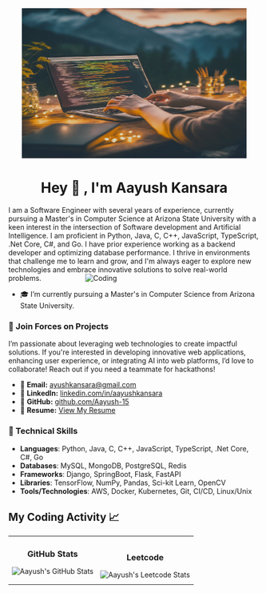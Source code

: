 <div align="center">
  <img alt="Coding" width="450" height="300" src="Github-Cover-Image.png">
</div>

<h1 align="center">Hey 👋 ,  I'm Aayush Kansara</h1>
I am a Software Engineer with several years of experience, currently pursuing a Master's in Computer Science at Arizona State University with a keen interest in the intersection of Software development and Artificial Intelligence. I am proficient in Python, Java, C, C++, JavaScript, TypeScript, .Net Core, C#, and Go. I have prior experience working as a backend developer and optimizing database performance. I thrive in environments that challenge me to learn and grow, and I'm always eager to explore new technologies and embrace innovative solutions to solve real-world problems.

<img align="right" alt="Coding" width="350" src="https://user-images.githubusercontent.com/74038190/212750147-854a394f-fee9-4080-9770-78a4b7ece53f.gif">

- 🎓 I’m currently pursuing a Master's in Computer Science from Arizona State University.

### 🚀 Join Forces on Projects
I’m passionate about leveraging web technologies to create impactful solutions. If you're interested in developing innovative web applications, enhancing user experience, or integrating AI into web platforms, I’d love to collaborate! Reach out if you need a teammate for hackathons!
- 📧 **Email:** [ayushkansara@gmail.com](mailto:ayushkansara@gmail.com)  
- 🔗 **LinkedIn:** [linkedin.com/in/aayushkansara](https://www.linkedin.com/in/aayushkansara)  
- 🐙 **GitHub:** [github.com/Aayush-15](https://github.com/Aayush-15)  
- 📄 **Resume:** [View My Resume]()  

### 🔧 Technical Skills
- **Languages**: Python, Java, C, C++, JavaScript, TypeScript, .Net Core, C#, Go
- **Databases**: MySQL, MongoDB, PostgreSQL, Redis
- **Frameworks**: Django, SpringBoot, Flask, FastAPI
- **Libraries**: TensorFlow, NumPy, Pandas, Sci-kit Learn, OpenCV
- **Tools/Technologies**: AWS, Docker, Kubernetes, Git, CI/CD, Linux/Unix

## My Coding Activity 📈

<table>
  <tr>
    <!-- GitHub Statistics -->
    <td>
      <h3 align="center">GitHub Stats</h3>
      <p align="center">
        <img src="https://github-readme-streak-stats.herokuapp.com/?user=Aayush-15&theme=tokyonight" alt="Aayush's GitHub Stats" />
      </p>
    </td>
    <!-- Leetcode Statistics -->
    <td>
      <h3 align="center">Leetcode</h3>
      <img src="https://leetcard.jacoblin.cool/Aayush_kansara?ext=heatmap" alt="Aayush's Leetcode Stats" />
    </td>
  </tr>
</table>



<!--
**Aayush-15/Aayush-15** is a ✨ _special_ ✨ repository because its `README.md` (this file) appears on your GitHub profile.

Here are some ideas to get you started:

- 🔭 I’m currently working on ...
- 🌱 I’m currently learning ...
- 👯 I’m looking to collaborate on ...
- 🤔 I’m looking for help with ...
- 💬 Ask me about ...
- 📫 How to reach me: ...
- 😄 Pronouns: ...
- ⚡ Fun fact: ...
-->
